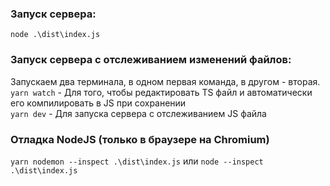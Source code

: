 ### Запуск сервера:
`node .\dist\index.js`
### Запуск сервера с отслеживанием изменений файлов: 
Запускаем два терминала, в одном первая команда, в другом - вторая. <br/>
`yarn watch` - Для того, чтобы редактировать TS файл и автоматически его компилировать в JS при сохранении <br/>
`yarn dev` - Для запуска сервера с отслеживанием JS файла
### Отладка NodeJS (только в браузере на Chromium)
`yarn nodemon --inspect .\dist\index.js` или `node --inspect .\dist\index.js`
